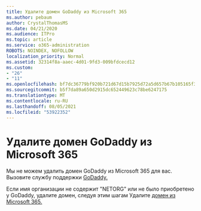 ```yaml
---
title: Удалите домен GoDaddy из Microsoft 365
ms.author: pebaum
author: CrystalThomasMS
ms.date: 04/21/2020
ms.audience: ITPro
ms.topic: article
ms.service: o365-administration
ROBOTS: NOINDEX, NOFOLLOW
localization_priority: Normal
ms.assetid: 32314f8a-aaec-4d01-9fd3-009bfdcecd12
ms.custom:
- "26"
- "11"
ms.openlocfilehash: bf7dc36779bf920b721d67d15b7925d72a5d657b67b105165f37f170023ad764
ms.sourcegitcommit: b5f7da89a650d2915dc652449623c78be6247175
ms.translationtype: MT
ms.contentlocale: ru-RU
ms.lasthandoff: 08/05/2021
ms.locfileid: "53922352"
---
```

# <a name="remove-your-godaddy-domain-from-microsoft-365"></a>Удалите домен GoDaddy из Microsoft 365

Мы не можем удалить домен GoDaddy из Microsoft 365 для вас. Вызовите службу поддержки [GoDaddy.](https://aka.ms/contact-godaddy)
  
Если имя организации не содержит "NETORG" или не было приобретено у GoDaddy, удалите домен, следуя этим шагам Удалите [домен из Microsoft 365.](https://docs.microsoft.com/microsoft-365/admin/get-help-with-domains/remove-a-domain)
  